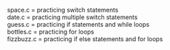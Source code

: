 space.c = practicing switch statements  
date.c = practicing multiple switch statements  
guess.c = practicing if statements and while loops  
bottles.c = practicing for loops  
fizzbuzz.c = practicing if else statements and for loops  
